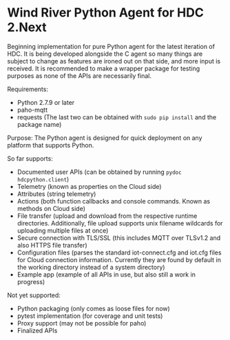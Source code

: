 Wind River Python Agent for HDC 2.Next
======================================

Beginning implementation for pure Python agent for the latest iteration of HDC.
It is being developed alongside the C agent so many things are subject to change
as features are ironed out on that side, and more input is received. It is
recommended to make a wrapper package for testing purposes as none of the APIs
are necessarily final.

Requirements:
- Python 2.7.9 or later
- paho-mqtt
- requests
(The last two can be obtained with `sudo pip install` and the package name)

Purpose:
The Python agent is designed for quick deployment on any platform that supports
Python.

So far supports:
- Documented user APIs (can be obtained by running `pydoc hdcpython.client`)
- Telemetry (known as properties on the Cloud side)
- Attributes (string telemetry)
- Actions (both function callbacks and console commands. Known as methods on
  Cloud side)
- File transfer (upload and download from the respective runtime directories.
  Additionally, file upload supports unix filename wildcards for uploading
  multiple files at once)
- Secure connection with TLS/SSL (this includes MQTT over TLSv1.2 and also HTTPS
  file transfer)
- Configuration files (parses the standard iot-connect.cfg and iot.cfg files for
  Cloud connection information. Currently they are found by default in the
  working directory instead of a system directory)
- Example app (example of all APIs in use, but also still a work in progress)

Not yet supported:
- Python packaging (only comes as loose files for now)
- pytest implementation (for coverage and unit tests)
- Proxy support (may not be possible for paho)
- Finalized APIs
